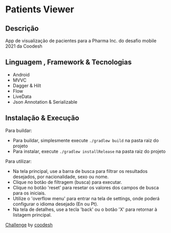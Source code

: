 # Patients Viewer

## Descrição

App de visualização de pacientes para a Pharma Inc. do desafio mobile 2021 da Coodesh

## Linguagem , Framework & Tecnologias

- Android
- MVVC
- Dagger & Hilt
- Flow
- LiveData
- Json Annotation & Serializable

## Instalação & Execução

Para buildar:

- Para buildar, simplesmente execute ```./gradlew build``` na pasta raiz do projeto
- Para instalar, execute ```./gradlew installRelease``` na pasta raiz do projeto

Para utilizar:

- Na tela principal, use a barra de busca para filtrar os resultados desejados, por nacionalidade, sexo ou nome.
- Clique no botão de filtragem (busca) para executar.
- Clique no botão 'reset' para resetar os valores dos campos de busca para os iniciais.
- Utilize o 'overflow menu' para entrar na tela de settings, onde poderá configurar o idioma desejado (En ou Pt).
- Na tela de detalhes, use a tecla 'back' ou o botão 'X' para retornar à listagem principal.


[Challenge](https://lab.coodesh.com/public-challenges/mobile-challenge-2021) by [coodesh](https://coodesh.com/)